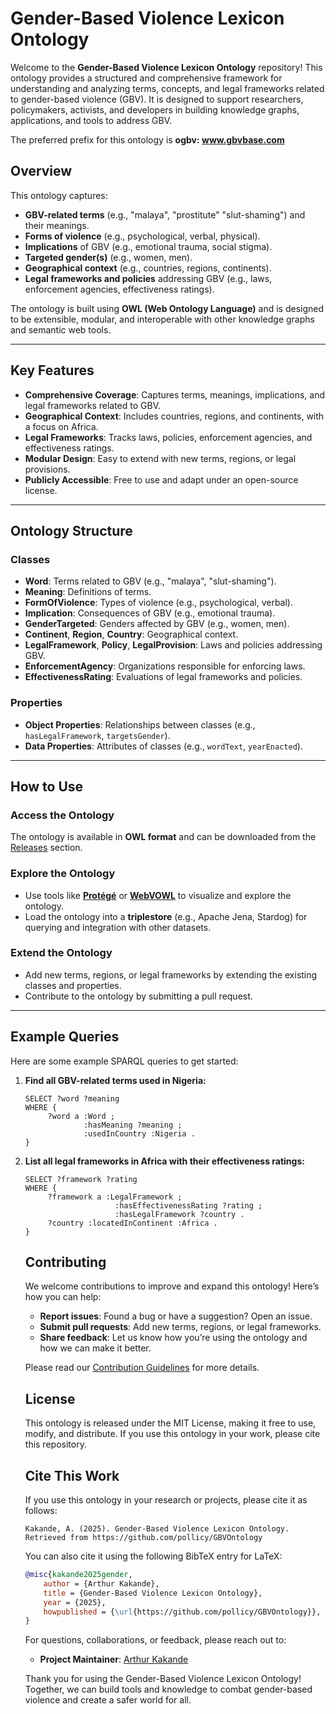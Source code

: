 # Gender-Based Violence Lexicon Ontology

Welcome to the **Gender-Based Violence Lexicon Ontology** repository! This ontology provides a structured and comprehensive framework for understanding and analyzing terms, concepts, and legal frameworks related to gender-based violence (GBV). It is designed to support researchers, policymakers, activists, and developers in building knowledge graphs, applications, and tools to address GBV.

The preferred prefix for this ontology is **ogbv: www.gbvbase.com**

## Overview

This ontology captures:
- **GBV-related terms** (e.g., "malaya", "prostitute" "slut-shaming") and their meanings.
- **Forms of violence** (e.g., psychological, verbal, physical).
- **Implications** of GBV (e.g., emotional trauma, social stigma).
- **Targeted gender(s)** (e.g., women, men).
- **Geographical context** (e.g., countries, regions, continents).
- **Legal frameworks and policies** addressing GBV (e.g., laws, enforcement agencies, effectiveness ratings).

The ontology is built using **OWL (Web Ontology Language)** and is designed to be extensible, modular, and interoperable with other knowledge graphs and semantic web tools.

---

## Key Features

- **Comprehensive Coverage**: Captures terms, meanings, implications, and legal frameworks related to GBV.
- **Geographical Context**: Includes countries, regions, and continents, with a focus on Africa.
- **Legal Frameworks**: Tracks laws, policies, enforcement agencies, and effectiveness ratings.
- **Modular Design**: Easy to extend with new terms, regions, or legal provisions.
- **Publicly Accessible**: Free to use and adapt under an open-source license.

---

## Ontology Structure

### Classes
- **Word**: Terms related to GBV (e.g., "malaya", "slut-shaming").
- **Meaning**: Definitions of terms.
- **FormOfViolence**: Types of violence (e.g., psychological, verbal).
- **Implication**: Consequences of GBV (e.g., emotional trauma).
- **GenderTargeted**: Genders affected by GBV (e.g., women, men).
- **Continent**, **Region**, **Country**: Geographical context.
- **LegalFramework**, **Policy**, **LegalProvision**: Laws and policies addressing GBV.
- **EnforcementAgency**: Organizations responsible for enforcing laws.
- **EffectivenessRating**: Evaluations of legal frameworks and policies.

### Properties
- **Object Properties**: Relationships between classes (e.g., `hasLegalFramework`, `targetsGender`).
- **Data Properties**: Attributes of classes (e.g., `wordText`, `yearEnacted`).

---

## How to Use

### Access the Ontology
The ontology is available in **OWL format** and can be downloaded from the [Releases](https://github.com/pollicy/GBVOntology) section.

### Explore the Ontology
- Use tools like **[Protégé](https://protege.stanford.edu/)** or **[WebVOWL](https://service.tib.eu/webvowl/)** to visualize and explore the ontology.
- Load the ontology into a **triplestore** (e.g., Apache Jena, Stardog) for querying and integration with other datasets.

### Extend the Ontology
- Add new terms, regions, or legal frameworks by extending the existing classes and properties.
- Contribute to the ontology by submitting a pull request.

---

## Example Queries

Here are some example SPARQL queries to get started:

1. **Find all GBV-related terms used in Nigeria:**
    ```sparql
    SELECT ?word ?meaning
    WHERE {
         ?word a :Word ;
                 :hasMeaning ?meaning ;
                 :usedInCountry :Nigeria .
    }
    ```

2. **List all legal frameworks in Africa with their effectiveness ratings:**
    ```sparql
    SELECT ?framework ?rating
    WHERE {
         ?framework a :LegalFramework ;
                        :hasEffectivenessRating ?rating ;
                        :hasLegalFramework ?country .
         ?country :locatedInContinent :Africa .
    }
    ```
    ## Contributing

    We welcome contributions to improve and expand this ontology! Here’s how you can help:

    - **Report issues**: Found a bug or have a suggestion? Open an issue.
    - **Submit pull requests**: Add new terms, regions, or legal frameworks.
    - **Share feedback**: Let us know how you’re using the ontology and how we can make it better.

    Please read our [Contribution Guidelines](CONTRIBUTING.md) for more details.

    ## License

    This ontology is released under the MIT License, making it free to use, modify, and distribute. If you use this ontology in your work, please cite this repository.

    ## Cite This Work

    If you use this ontology in your research or projects, please cite it as follows:

    ```
    Kakande, A. (2025). Gender-Based Violence Lexicon Ontology. Retrieved from https://github.com/pollicy/GBVOntology
    ```
    You can also cite it using the following BibTeX entry for LaTeX:

    ```bibtex
    @misc{kakande2025gender,
        author = {Arthur Kakande},
        title = {Gender-Based Violence Lexicon Ontology},
        year = {2025},
        howpublished = {\url{https://github.com/pollicy/GBVOntology}},
    }
    ```

    For questions, collaborations, or feedback, please reach out to:

    - **Project Maintainer**:  [Arthur Kakande](https://www.linkedin.com/in/arthur-kakande-9b2870b9/)

    Thank you for using the Gender-Based Violence Lexicon Ontology! Together, we can build tools and knowledge to combat gender-based violence and create a safer world for all.
